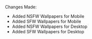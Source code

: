 Changes Made:

- Added NSFW Wallpapers for Mobile
- Added SFW Wallpapers for Mobile
- Added NSFW Wallpapers for Desktop
- Added SFW Wallpapers for Desktop
